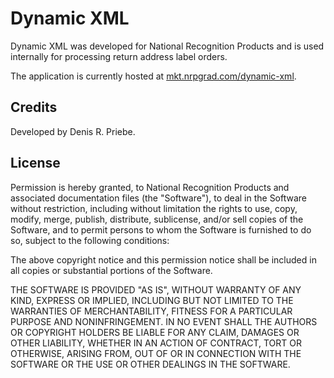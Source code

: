 # Dynamic XML

Dynamic XML was developed for National Recognition Products and is used internally for processing return address label orders.

The application is currently hosted at [mkt.nrpgrad.com/dynamic-xml](http://mkt.nrpgrad.com/dynamic-xml).

## Credits
Developed by Denis R. Priebe.

## License

Permission is hereby granted, to National Recognition Products and associated documentation files (the "Software"), to deal in the Software without restriction, including without limitation the rights to use, copy, modify, merge, publish, distribute, sublicense, and/or sell copies of the Software, and to permit persons to whom the Software is furnished to do so, subject to the following conditions:

The above copyright notice and this permission notice shall be included in all copies or substantial portions of the Software.

THE SOFTWARE IS PROVIDED "AS IS", WITHOUT WARRANTY OF ANY KIND, EXPRESS OR IMPLIED, INCLUDING BUT NOT LIMITED TO THE WARRANTIES OF MERCHANTABILITY, FITNESS FOR A PARTICULAR PURPOSE AND NONINFRINGEMENT. IN NO EVENT SHALL THE AUTHORS OR COPYRIGHT HOLDERS BE LIABLE FOR ANY CLAIM, DAMAGES OR OTHER LIABILITY, WHETHER IN AN ACTION OF CONTRACT, TORT OR OTHERWISE, ARISING FROM, OUT OF OR IN CONNECTION WITH THE SOFTWARE OR THE USE OR OTHER DEALINGS IN THE SOFTWARE.